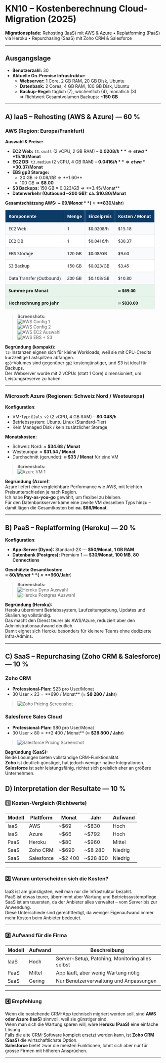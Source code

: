 # KN10 – Kostenberechnung Cloud-Migration (2025)
**Migrationspfade:** Rehosting (IaaS) mit AWS & Azure • Replatforming (PaaS) via Heroku • Repurchasing (SaaS) mit Zoho CRM & Salesforce

---

## Ausgangslage

- **Benutzerzahl:** 30
- **Aktuelle On-Premise Infrastruktur:**
  - **Webserver:** 1 Core, 2 GB RAM, 20 GB Disk, Ubuntu
  - **Datenbank:** 2 Cores, 4 GB RAM, 100 GB Disk, Ubuntu
  - **Backup-Regel:** täglich (7), wöchentlich (4), monatlich (3)  
    ⇒ Richtwert Gesamtvolumen Backups: **~150 GB**

---

## A) IaaS – Rehosting (AWS & Azure) — 60 %

### AWS (Region: Europa/Frankfurt)

**Auswahl & Preise:**
- **EC2 Web:** `t3.small` (2 vCPU, 2 GB RAM) – **$0.0208/h** ⇒ etwa **$15.18/Monat**
- **EC2 DB:** `t3.medium` (2 vCPU, 4 GB RAM) – **$0.0416/h** ⇒ etwa **$30.37/Monat**
- **EBS gp3 Storage:**
  - 20 GB ⇒ $0.08/GB ⇒ **$1.60**
  - 100 GB ⇒ **$8.00**
- **S3 Backups:** 150 GB × $0.023/GB ⇒ **$3.45/Monat**
- **Datenverkehr (Outbound ~200 GB):** **ca. $10.80/Monat**

**Gesamtschätzung AWS:** **~ $69/Monat** (≈ **$830/Jahr**)

<!-- Farbig formatierte Tabelle für bessere Übersicht -->
<table style="width:100%; border-collapse:collapse; font-family:system-ui, -apple-system, Segoe UI, Roboto, Arial; font-size:14px;">
  <thead>
    <tr style="background:#0d3b66; color:#fff; text-align:left;">
      <th style="padding:10px; border:1px solid #e5e7eb;">Komponente</th>
      <th style="padding:10px; border:1px solid #e5e7eb;">Menge</th>
      <th style="padding:10px; border:1px solid #e5e7eb;">Einzelpreis</th>
      <th style="padding:10px; border:1px solid #e5e7eb;">Kosten / Monat</th>
    </tr>
  </thead>
  <tbody>
    <tr style="background:#f8fafc;">
      <td style="padding:10px; border:1px solid #e5e7eb;">EC2 Web</td>
      <td style="padding:10px; border:1px solid #e5e7eb;">1</td>
      <td style="padding:10px; border:1px solid #e5e7eb;">$0.0208/h</td>
      <td style="padding:10px; border:1px solid #e5e7eb;">$15.18</td>
    </tr>
    <tr style="background:#ffffff;">
      <td style="padding:10px; border:1px solid #e5e7eb;">EC2 DB</td>
      <td style="padding:10px; border:1px solid #e5e7eb;">1</td>
      <td style="padding:10px; border:1px solid #e5e7eb;">$0.0416/h</td>
      <td style="padding:10px; border:1px solid #e5e7eb;">$30.37</td>
    </tr>
    <tr style="background:#f8fafc;">
      <td style="padding:10px; border:1px solid #e5e7eb;">EBS Storage</td>
      <td style="padding:10px; border:1px solid #e5e7eb;">120 GB</td>
      <td style="padding:10px; border:1px solid #e5e7eb;">$0.08/GB</td>
      <td style="padding:10px; border:1px solid #e5e7eb;">$9.60</td>
    </tr>
    <tr style="background:#ffffff;">
      <td style="padding:10px; border:1px solid #e5e7eb;">S3 Backup</td>
      <td style="padding:10px; border:1px solid #e5e7eb;">150 GB</td>
      <td style="padding:10px; border:1px solid #e5e7eb;">$0.023/GB</td>
      <td style="padding:10px; border:1px solid #e5e7eb;">$3.45</td>
    </tr>
    <tr style="background:#f8fafc;">
      <td style="padding:10px; border:1px solid #e5e7eb;">Data Transfer (Outbound)</td>
      <td style="padding:10px; border:1px solid #e5e7eb;">200 GB</td>
      <td style="padding:10px; border:1px solid #e5e7eb;">$0.108/GB</td>
      <td style="padding:10px; border:1px solid #e5e7eb;">$10.80</td>
    </tr>
    <tr style="background:#e6f4ea; font-weight:600;">
      <td colspan="3" style="padding:10px; border:1px solid #e5e7eb;">Summe pro Monat</td>
      <td style="padding:10px; border:1px solid #e5e7eb;">≈ $69.00</td>
    </tr>
    <tr style="background:#e6f4ea; font-weight:600;">
      <td colspan="3" style="padding:10px; border:1px solid #e5e7eb;">Hochrechnung pro Jahr</td>
      <td style="padding:10px; border:1px solid #e5e7eb;">≈ $830.00</td>
    </tr>
  </tbody>
</table>


> **Screenshots:**  
> ![AWS Config 1](image.png)  
> ![AWS Config 2](image-1.png)  
> ![AWS EC2 Auswahl](image-2.png)  
> ![AWS EBS + S3](image-3.png)

**Begründung (kompakt):**  
`t3`-Instanzen eignen sich für kleine Workloads, weil sie mit CPU-Credits kurzzeitige Lastspitzen abfangen.  
`gp3`-Volumes sind gegenüber `gp2` kostengünstiger, und S3 ist ideal für Backups.  
Der Webserver wurde mit 2 vCPUs (statt 1 Core) dimensioniert, um Leistungsreserve zu haben.

---

### Microsoft Azure (Regionen: Schweiz Nord / Westeuropa)

**Konfiguration:**
- VM-Typ: `B2als v2` (2 vCPU, 4 GB RAM) – **$0.048/h**
- Betriebssystem: Ubuntu Linux (Standard-Tier)
- Kein Managed Disk / kein zusätzlicher Storage

**Monatskosten:**
- Schweiz Nord: ≈ **$34.68 / Monat**
- Westeuropa: ≈ **$31.54 / Monat**
- Durchschnitt (gerundet): **≈ $33 / Monat** für eine VM


> **Screenshots:**  
> ![Azure VM 1](image-4.png)

**Begründung (Azure):**  
Azure liefert eine vergleichbare Performance wie AWS, mit leichten Preisunterschieden je nach Region.  
Ich habe **Pay-as-you-go** gewählt, um flexibel zu bleiben.  
Für den Datenbankserver käme eine zweite VM desselben Typs hinzu – damit lägen die Gesamtkosten bei **ca. $66/Monat**.

---

## B) PaaS – Replatforming (Heroku) — 20 %

**Konfiguration:**
- **App-Server (Dyno):** Standard-2X — **$50/Monat**, **1 GB RAM**
- **Datenbank (Postgres):** Premium 1 — **$30/Monat**, **100 MB**, **80 Connections**

**Geschätzte Gesamtkosten:**  
≈ **$80/Monat** (≈ **$960/Jahr**)

> **Screenshots:**  
> ![Heroku Dyno Auswahl](image-5.png)  
> ![Heroku Postgres Auswahl](image-6.png)

**Begründung (Heroku):**  
Heroku übernimmt Betriebssystem, Laufzeitumgebung, Updates und Skalierung vollständig.  
Das macht den Dienst teurer als AWS/Azure, reduziert aber den Administrationsaufwand deutlich.  
Damit eignet sich Heroku besonders für kleinere Teams ohne dedizierte Infra-Admins.

---

## C) SaaS – Repurchasing (Zoho CRM & Salesforce) — 10 %

### Zoho CRM
- **Professional-Plan:** $23 pro User/Monat  
- 30 User × $23 = **$690 / Monat** (≈ **$8 280 / Jahr**)

> ![Zoho Pricing Screenshot](image-5.png)

### Salesforce Sales Cloud
- **Professional-Plan:** $80 pro User/Monat  
- 30 User × $80 = **$2 400 / Monat** (≈ **$28 800 / Jahr**)

> ![Salesforce Pricing Screenshot](image-6.png)

**Begründung (SaaS):**  
Beide Lösungen bieten vollständige CRM-Funktionalität.  
**Zoho** ist deutlich günstiger, hat jedoch weniger native Integrationen.  
**Salesforce** ist sehr leistungsfähig, richtet sich preislich eher an größere Unternehmen.


## D) Interpretation der Resultate — 10 %

### 1️⃣ Kosten-Vergleich (Richtwerte)

| Modell | Plattform | Monat | Jahr | Aufwand |
|---------|------------|--------|--------|----------|
| IaaS | AWS | ~$69 | ~$830 | Hoch |
| IaaS | Azure | ~$66 | ~$792 | Hoch |
| PaaS | Heroku | ~$80 | ~$960 | Mittel |
| SaaS | Zoho CRM | ~$690 | ~$8 280 | Niedrig |
| SaaS | Salesforce | ~$2 400 | ~$28 800 | Niedrig |

---

### 2️⃣ Warum unterscheiden sich die Kosten?

IaaS ist am günstigsten, weil man nur die Infrastruktur bezahlt.  
PaaS ist etwas teurer, übernimmt aber Wartung und Betriebssystempflege.  
SaaS ist am teuersten, da der Anbieter alles verwaltet – vom Server bis zur Anwendung.  
Diese Unterschiede sind gerechtfertigt, da weniger Eigenaufwand immer mehr Kosten beim Anbieter bedeutet.

---

### 3️⃣ Aufwand für die Firma

| Modell | Aufwand | Beschreibung |
|---------|----------|--------------|
| IaaS | Hoch | Server-Setup, Patching, Monitoring alles selbst |
| PaaS | Mittel | App läuft, aber wenig Wartung nötig |
| SaaS | Gering | Nur Benutzerverwaltung und Anpassungen |

---

### 4️⃣ Empfehlung

Wenn die bestehende CRM-App technisch migriert werden soll, sind **AWS oder Azure (IaaS)** sinnvoll, weil sie günstiger sind.  
Wenn man sich die Wartung sparen will, wäre **Heroku (PaaS)** eine einfache Lösung.  
Falls die alte CRM-Software komplett ersetzt werden kann, ist **Zoho CRM (SaaS)** die wirtschaftlichste Option.  
**Salesforce** bietet zwar die meisten Funktionen, lohnt sich aber nur für grosse Firmen mit höheren Ansprüchen.

---

